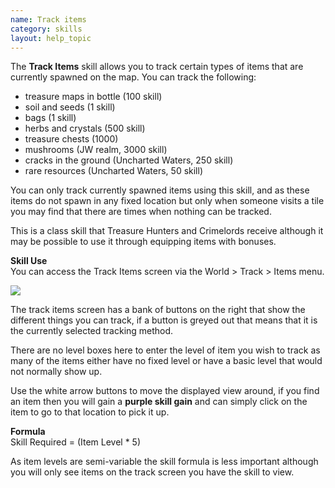 ```yaml
---
name: Track items
category: skills
layout: help_topic
---
```

The **Track Items** skill allows you to track certain types of items that are currently spawned on the map. You can track the following:

*   treasure maps in bottle (100 skill)
*   soil and seeds (1 skill)
*   bags (1 skill)
*   herbs and crystals (500 skill)
*   treasure chests (1000)
*   mushrooms (JW realm, 3000 skill)
*   cracks in the ground (Uncharted Waters, 250 skill)
*   rare resources (Uncharted Waters, 50 skill)

You can only track currently spawned items using this skill, and as these items do not spawn in any fixed location but only when someone visits a tile you may find that there are times when nothing can be tracked.

This is a class skill that Treasure Hunters and Crimelords receive although it may be possible to use it through equipping items with bonuses.

**Skill Use**  
You can access the Track Items screen via the World > Track > Items menu.

[![](https://lohcdn.com/images/t_trackitems.jpg)](https://lohcdn.com/images/trackitems.jpg)

The track items screen has a bank of buttons on the right that show the different things you can track, if a button is greyed out that means that it is the currently selected tracking method.

There are no level boxes here to enter the level of item you wish to track as many of the items either have no fixed level or have a basic level that would not normally show up.

Use the white arrow buttons to move the displayed view around, if you find an item then you will gain a **purple skill gain** and can simply click on the item to go to that location to pick it up.

**Formula**  
Skill Required = (Item Level \* 5)

As item levels are semi-variable the skill formula is less important although you will only see items on the track screen you have the skill to view.